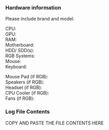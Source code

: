 ### Hardware information

Please include brand and model.

CPU: 
<br>GPU: 
<br>RAM: 
<br>Motherboard: 
<br>HDD/ SDD(s): 
<br>RGB Systems: 
<br>Mouse: 
<br>Keyboard: 

Mouse Pad (if RGB): 
<br>Speakers (if RGB): 
<br>Headset (if RGB): 
<br>CPU Cooler (if RGB): 
<br>Fans (if RGB): 

### Log File Contents

COPY AND PASTE THE FILE CONTENTS HERE
